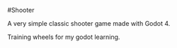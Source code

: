 #Shooter

A very simple classic shooter game made with Godot 4.

Training wheels for my godot learning.
